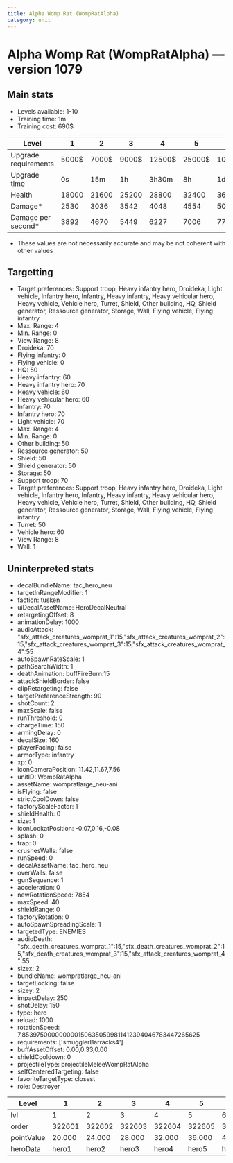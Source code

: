 ```yaml
---
title: Alpha Womp Rat (WompRatAlpha)
category: unit
---
```


# Alpha Womp Rat (WompRatAlpha) — version 1079

## Main stats

  * Levels available: 1-10
  * Training time: 1m
  * Training cost: 690$

|Level               |1    |2    |3    |4     |5     |6      |7      |8      |9       |10      |
|--------------------|-----|-----|-----|------|------|-------|-------|-------|--------|--------|
|Upgrade requirements|5000$|7000$|9000$|12500$|25000$|100000$|160000$|320000$|1000000$|1750000$|
|Upgrade time        |0s   |15m  |1h   |3h30m |8h    |1d     |2d     |3d12h  |5d      |1w1d    |
|Health              |18000|21600|25200|28800 |32400 |36000  |39600  |43200  |46800   |54000   |
|Damage*             |2530 |3036 |3542 |4048  |4554  |5060   |5566   |6072   |6578    |7590    |
|Damage per second*  |3892 |4670 |5449 |6227  |7006  |7784   |8563   |9341   |10120   |11676   |

* These values are not necessarily accurate and may be not coherent with other values

## Targetting

  * Target preferences: Support troop, Heavy infantry hero, Droideka, Light vehicle, Infantry hero, Infantry, Heavy infantry, Heavy vehicular hero, Heavy vehicle, Vehicle hero, Turret, Shield, Other building, HQ, Shield generator, Ressource generator, Storage, Wall, Flying vehicle, Flying infantry
  * Max. Range: 4
  * Min. Range: 0
  * View Range: 8
  * Droideka: 70
  * Flying infantry: 0
  * Flying vehicle: 0
  * HQ: 50
  * Heavy infantry: 60
  * Heavy infantry hero: 70
  * Heavy vehicle: 60
  * Heavy vehicular hero: 60
  * Infantry: 70
  * Infantry hero: 70
  * Light vehicle: 70
  * Max. Range: 4
  * Min. Range: 0
  * Other building: 50
  * Ressource generator: 50
  * Shield: 50
  * Shield generator: 50
  * Storage: 50
  * Support troop: 70
  * Target preferences: Support troop, Heavy infantry hero, Droideka, Light vehicle, Infantry hero, Infantry, Heavy infantry, Heavy vehicular hero, Heavy vehicle, Vehicle hero, Turret, Shield, Other building, HQ, Shield generator, Ressource generator, Storage, Wall, Flying vehicle, Flying infantry
  * Turret: 50
  * Vehicle hero: 60
  * View Range: 8
  * Wall: 1

## Uninterpreted stats

  * decalBundleName: tac_hero_neu
  * targetInRangeModifier: 1
  * faction: tusken
  * uiDecalAssetName: HeroDecalNeutral
  * retargetingOffset: 8
  * animationDelay: 1000
  * audioAttack: "sfx_attack_creatures_womprat_1":15,"sfx_attack_creatures_womprat_2":15,"sfx_attack_creatures_womprat_3":15,"sfx_attack_creatures_womprat_4":55
  * autoSpawnRateScale: 1
  * pathSearchWidth: 1
  * deathAnimation: buffFireBurn:15
  * attackShieldBorder: false
  * clipRetargeting: false
  * targetPreferenceStrength: 90
  * shotCount: 2
  * maxScale: false
  * runThreshold: 0
  * chargeTime: 150
  * armingDelay: 0
  * decalSize: 160
  * playerFacing: false
  * armorType: infantry
  * xp: 0
  * iconCameraPosition: 11.42,11.67,7.56
  * unitID: WompRatAlpha
  * assetName: wompratlarge_neu-ani
  * isFlying: false
  * strictCoolDown: false
  * factoryScaleFactor: 1
  * shieldHealth: 0
  * size: 1
  * iconLookatPosition: -0.07,0.16,-0.08
  * splash: 0
  * trap: 0
  * crushesWalls: false
  * runSpeed: 0
  * decalAssetName: tac_hero_neu
  * overWalls: false
  * gunSequence: 1
  * acceleration: 0
  * newRotationSpeed: 7854
  * maxSpeed: 40
  * shieldRange: 0
  * factoryRotation: 0
  * autoSpawnSpreadingScale: 1
  * targetedType: ENEMIES
  * audioDeath: "sfx_death_creatures_womprat_1":15,"sfx_death_creatures_womprat_2":15,"sfx_death_creatures_womprat_3":15,"sfx_attack_creatures_womprat_4":55
  * sizex: 2
  * bundleName: wompratlarge_neu-ani
  * targetLocking: false
  * sizey: 2
  * impactDelay: 250
  * shotDelay: 150
  * type: hero
  * reload: 1000
  * rotationSpeed: 7.8539750000000001506350599811412394046783447265625
  * requirements: ['smugglerBarracks4']
  * buffAssetOffset: 0.00,0.33,0.00
  * shieldCooldown: 0
  * projectileType: projectileMeleeWompRatAlpha
  * selfCenteredTargeting: false
  * favoriteTargetType: closest
  * role: Destroyer

|Level     |1     |2     |3     |4     |5     |6     |7     |8     |9     |10    |
|----------|------|------|------|------|------|------|------|------|------|------|
|lvl       |1     |2     |3     |4     |5     |6     |7     |8     |9     |10    |
|order     |322601|322602|322603|322604|322605|322606|322607|322608|322609|322610|
|pointValue|20.000|24.000|28.000|32.000|36.000|40.000|44.000|48.000|52.000|60.000|
|heroData  |hero1 |hero2 |hero3 |hero4 |hero5 |hero6 |hero7 |hero8 |hero9 |hero10|


